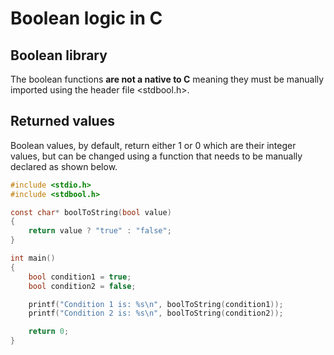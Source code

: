 # Boolean logic in C
## Boolean library
The boolean functions **are not a native to C** meaning they must be manually imported using the header file <stdbool.h>.

## Returned values
Boolean values, by default, return either 1 or 0 which are their integer values, but can be changed using a function that needs to be manually declared as shown below.
```c
#include <stdio.h>
#include <stdbool.h>

const char* boolToString(bool value) 
{
    return value ? "true" : "false";
}

int main() 
{
    bool condition1 = true;
    bool condition2 = false;

    printf("Condition 1 is: %s\n", boolToString(condition1));
    printf("Condition 2 is: %s\n", boolToString(condition2));

    return 0;
}
```